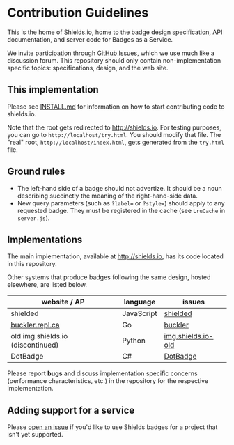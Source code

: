 # Contribution Guidelines

This is the home of Shields.io, home to the badge design specification, API documentation, and server code for Badges as a Service.

We invite participation through [GitHub Issues][], which we use much like a discussion forum. This repository should only contain non-implementation specific topics: specifications, design, and the web site.

## This implementation

Please see [INSTALL.md][] for information on how to start contributing code to
shields.io.

[INSTALL.md]: ./INSTALL.md

Note that the root gets redirected to <http://shields.io>.
For testing purposes, you can go to `http://localhost/try.html`.
You should modify that file. The "real" root, `http://localhost/index.html`,
gets generated from the `try.html` file.

## Ground rules

- The left-hand side of a badge should not advertize. It should be a noun
  describing succinctly the meaning of the right-hand-side data.
- New query parameters (such as `?label=` or `?style=`) should apply to any
  requested badge. They must be registered in the cache (see `LruCache` in
  `server.js`).

## Implementations

The main implementation, available at <http://shields.io>, has its code located in this repository.

Other systems that produce badges following the same design, hosted elsewhere, are listed below.

| website / AP                      | language   | issues                       |
| --------------------------------- | ---------- | ---------------------------- |
| shielded                          | JavaScript | [shielded][shielded issues]  |
| [buckler.repl.ca][]               | Go         | [buckler][buckler issues]    |
| old img.shields.io (discontinued) | Python     | [img.shields.io-old][]       |
| DotBadge                          | C#         | [DotBadge](https://github.com/rebornix/DotBadge/issues) |

Please report **bugs** and discuss implementation specific concerns (performance characteristics, etc.) in the repository for the respective implementation.

## Adding support for a service

Please [open an issue][new issue] if you'd like to use Shields badges for a project that isn't yet supported.


[shields.io]: http://shields.io/
[website]: https://github.com/badges/shields/tree/gh-pages
[GitHub Issues]: https://github.com/badges/shields/issues
[new issue]: https://github.com/badges/shields/issues/new

[img.shields.io]: http://img.shields.io/
[gh-badges issues]: https://github.com/badges/shields/issues
[primary]: https://github.com/badges/shields/issues/94

[shielded issues]: https://github.com/badges/shielded/issues

[buckler.repl.ca]: http://buckler.repl.ca/
[buckler issues]: https://github.com/badges/buckler/issues

[img.shields.io-old]: https://github.com/badges/img.shields.io-old/issues
